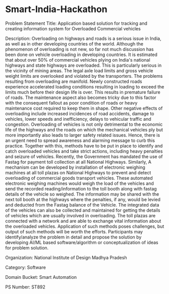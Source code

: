 # Smart-India-Hackathon
Problem Statement Title: Application based solution for tracking and creating information system for Overloaded Commercial vehicles

Description: Overloading on highways and roads is a serious issue in India, as well as in other developing countries of the world. Although the phenomenon of overloading is not new, so far not much discussion has been done on vehicle overloading in developing countries. It is estimated that about over 50% of commercial vehicles plying on India's national highways and state highways are overloaded. This is particularly serious in the vicinity of mining areas. The legal axle load limits and gross vehicle weight limits are overlooked and violated by the transporters. The problems resulting from overloading are manifold. Newly constructed roads experience accelerated loading conditions resulting in loading to exceed the limits much before their design life is over. This results in premature failure of roads. The maintenance aspect also becomes tricky due to this factor with the consequent fallout as poor condition of roads or heavy maintenance cost required to keep them in shape. Other negative effects of overloading include increased incidences of road accidents, damage to vehicles, lower speeds and inefficiency, delays to vehicular traffic and congestion. Overloading of vehicles is not only detrimental to the economic life of the highways and the roads on which the mechanical vehicles ply but more importantly also leads to larger safety related issues. Hence, there is an urgent need to spread awareness and alarming message to curb this practice. Together with this, methods have to be put in place to identify and catch overloaded vehicles and take strict actions, including heavy penalties and seizure of vehicles. Recently, the Government has mandated the use of Fastag for payment toll collection at all National Highways. Similarly, A mechanism can be developed by installation of electronic weighing machines at all toll plazas on National Highways to prevent and detect overloading of commercial goods transport vehicles. These automated electronic weighing machines would weigh the load of the vehicles and send the recorded reading/information to the toll booth along with fastag details of the vehicle so weighed. The information may be shared with the next toll booth at the highways where the penalties, if any, would be levied and deducted from the Fastag balance of the Vehicle. The integrated data of the vehicles can also be collected and maintained for getting the details of vehicles which are usually involved in overloading. The toll plazas are connected with a network and are able to exchange vital information about the overloaded vehicles. Application of such methods poses challenges, but output of such methods will be worth the efforts. Participants may identify/analyze the problem in detail and propose the solution by developing AI/ML based software/algorithm or conceptualization of ideas for problem solution.

Organization: National Institute of Design Madhya Pradesh

Category: Software

Domain Bucket: Smart Automation

PS Number: ST892

